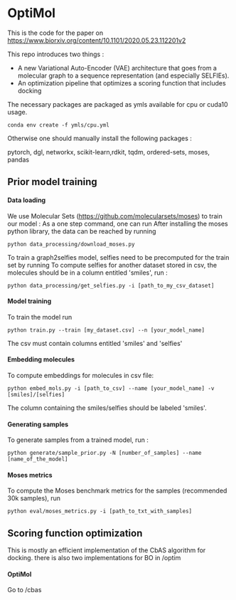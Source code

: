 # OptiMol

This is the code for the paper on https://www.biorxiv.org/content/10.1101/2020.05.23.112201v2

This repo introduces two things :

- A new Variational Auto-Encoder (VAE) architecture that goes from a molecular
graph to a sequence representation (and especially SELFIEs).
- An optimization pipeline that optimizes a scoring function that includes 
docking

The necessary packages are packaged as ymls available for cpu or cuda10 usage.

 ```
conda env create -f ymls/cpu.yml 
```

Otherwise one should manually install the following packages :

pytorch, dgl, networkx, scikit-learn,rdkit, tqdm, ordered-sets, moses, pandas

## Prior model training

#### Data loading

We use Molecular Sets (https://github.com/molecularsets/moses) 
to train our model : 
As a one step command, one can run 
After installing the moses python library, the data can be reached by running 

```
python data_processing/download_moses.py 
```
To train a graph2selfies model, selfies need to be precomputed for the train set by running 
To compute selfies for another dataset stored in csv, the molecules should be
 in a column entitled 'smiles', run : 
```
python data_processing/get_selfies.py -i [path_to_my_csv_dataset]
```

#### Model training 

To train the model run 
```
python train.py --train [my_dataset.csv] --n [your_model_name]
```
The csv must contain columns entitled 'smiles' and 'selfies'

#### Embedding molecules 

To compute embeddings for molecules in csv file:
```
python embed_mols.py -i [path_to_csv] --name [your_model_name] -v [smiles]/[selfies]
```
The column containing the smiles/selfies should be labeled 'smiles'. 

#### Generating samples

To generate samples from a trained model, run : 
```
python generate/sample_prior.py -N [number_of_samples] --name [name_of_the_model]
```

#### Moses metrics 

To compute the Moses benchmark metrics for the samples (recommended 30k samples), run 
```
python eval/moses_metrics.py -i [path_to_txt_with_samples]
```

## Scoring function optimization


This is mostly an efficient implementation of the CbAS algorithm for docking.
there is also two implementations for BO in /optim

#### OptiMol

Go to /cbas
 



